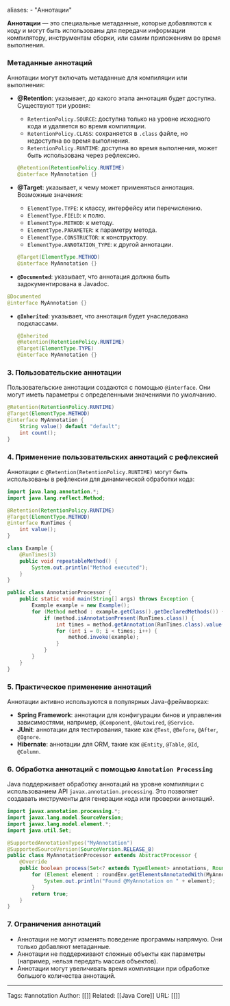 
aliases: 
	- "Аннотации"

**Аннотации** — это специальные метаданные, которые добавляются к коду и могут быть использованы для передачи информации компилятору, инструментам сборки, или самим приложениям во время выполнения.

### Метаданные аннотаций

Аннотации могут включать метаданные для компиляции или выполнения:

- **@Retention**: указывает, до какого этапа аннотация будет доступна. Существуют три уровня:
    - `RetentionPolicy.SOURCE`: доступна только на уровне исходного кода и удаляется во время компиляции.
    - `RetentionPolicy.CLASS`: сохраняется в `.class` файле, но недоступна во время выполнения.
    - `RetentionPolicy.RUNTIME`: доступна во время выполнения, может быть использована через рефлексию.
	```java
	@Retention(RetentionPolicy.RUNTIME)
	@interface MyAnnotation {}
	```
        
- **@Target**: указывает, к чему может применяться аннотация. Возможные значения:
    - `ElementType.TYPE`: к классу, интерфейсу или перечислению.
    - `ElementType.FIELD`: к полю.
    - `ElementType.METHOD`: к методу.
    - `ElementType.PARAMETER`: к параметру метода.
    - `ElementType.CONSTRUCTOR`: к конструктору.
    - `ElementType.ANNOTATION_TYPE`: к другой аннотации.
	```java
	@Target(ElementType.METHOD)
	@interface MyAnnotation {}
	```
    
- **`@Documented`**: указывает, что аннотация должна быть задокументирована в Javadoc.
 ```java
@Documented
@interface MyAnnotation {}
```
    
- **`@Inherited`**: указывает, что аннотация будет унаследована подклассами.
	```java
	@Inherited
	@Retention(RetentionPolicy.RUNTIME)
	@Target(ElementType.TYPE)
	@interface MyAnnotation {}
	```

### 3. Пользовательские аннотации

Пользовательские аннотации создаются с помощью `@interface`. Они могут иметь параметры с определенными значениями по умолчанию.
```java
@Retention(RetentionPolicy.RUNTIME)
@Target(ElementType.METHOD)
@interface MyAnnotation {
	String value() default "default";
	int count();
}
```

### 4. Применение пользовательских аннотаций с рефлексией

Аннотации с `@Retention(RetentionPolicy.RUNTIME)` могут быть использованы в рефлексии для динамической обработки кода:
```java
import java.lang.annotation.*;
import java.lang.reflect.Method;

@Retention(RetentionPolicy.RUNTIME)
@Target(ElementType.METHOD)
@interface RunTimes {
    int value();
}

class Example {
    @RunTimes(3)
    public void repeatableMethod() {
        System.out.println("Method executed");
    }
}

public class AnnotationProcessor {
    public static void main(String[] args) throws Exception {
        Example example = new Example();
        for (Method method : example.getClass().getDeclaredMethods()) {
            if (method.isAnnotationPresent(RunTimes.class)) {
                int times = method.getAnnotation(RunTimes.class).value();
                for (int i = 0; i < times; i++) {
                    method.invoke(example);
                }
            }
        }
    }
}
```

### 5. Практическое применение аннотаций

Аннотации активно используются в популярных Java-фреймворках:

- **Spring Framework**: аннотации для конфигурации бинов и управления зависимостями, например, `@Component`, `@Autowired`, `@Service`.
- **JUnit**: аннотации для тестирования, такие как `@Test`, `@Before`, `@After`, `@Ignore`.
- **Hibernate**: аннотации для ORM, такие как `@Entity`, `@Table`, `@Id`, `@Column`.

### 6. Обработка аннотаций с помощью `Annotation Processing`

Java поддерживает обработку аннотаций на уровне компиляции с использованием API `javax.annotation.processing`. Это позволяет создавать инструменты для генерации кода или проверки аннотаций.
```java
import javax.annotation.processing.*;
import javax.lang.model.SourceVersion;
import javax.lang.model.element.*;
import java.util.Set;

@SupportedAnnotationTypes("MyAnnotation")
@SupportedSourceVersion(SourceVersion.RELEASE_8)
public class MyAnnotationProcessor extends AbstractProcessor {
    @Override
    public boolean process(Set<? extends TypeElement> annotations, RoundEnvironment roundEnv) {
        for (Element element : roundEnv.getElementsAnnotatedWith(MyAnnotation.class)) {
            System.out.println("Found @MyAnnotation on " + element);
        }
        return true;
    }
}
```

### 7. Ограничения аннотаций
- Аннотации не могут изменять поведение программы напрямую. Они только добавляют метаданные.
- Аннотации не поддерживают сложные объекты как параметры (например, нельзя передать массив объектов).
- Аннотации могут увеличивать время компиляции при обработке большого количества аннотаций.

---
Tags: #annotation
Author: [[]]
Related: [[Java Core]]
URL: [[]]